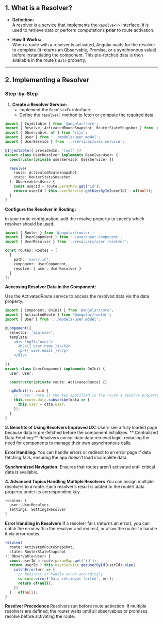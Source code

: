 ## 1. What is a Resolver?

- **Definition:**  
  A resolver is a service that implements the `Resolve<T>` interface. It is used to retrieve data or perform computations **prior** to route activation.
  
- **How It Works:**  
  When a route with a resolver is activated, Angular waits for the resolver to complete (it returns an Observable, Promise, or a synchronous value) before instantiating the component. This pre-fetched data is then available in the route’s `data` property.

---

## 2. Implementing a Resolver

### Step-by-Step

1. **Create a Resolver Service:**
   - Implement the `Resolve<T>` interface.
   - Define the `resolve()` method to fetch or compute the required data.

```typescript
import { Injectable } from '@angular/core';
import { Resolve, ActivatedRouteSnapshot, RouterStateSnapshot } from '@angular/router';
import { Observable, of } from 'rxjs';
import { User } from '../models/user.model';
import { UserService } from '../services/user.service';

@Injectable({ providedIn: 'root' })
export class UserResolver implements Resolve<User> {
  constructor(private userService: UserService) {}

  resolve(
    route: ActivatedRouteSnapshot,
    state: RouterStateSnapshot
  ): Observable<User> {
    const userId = route.paramMap.get('id');
    return userId ? this.userService.getUserById(userId) : of(null);
  }
}
```

**Configure the Resolver in Routing:**

In your route configuration, add the resolve property to specify which resolver should be used.

```typescript
import { Routes } from '@angular/router';
import { UserComponent } from './user/user.component';
import { UserResolver } from './resolvers/user.resolver';

const routes: Routes = [
  {
    path: 'user/:id',
    component: UserComponent,
    resolve: { user: UserResolver }
  }
];
```

**Accessing Resolver Data in the Component:**

Use the ActivatedRoute service to access the resolved data via the data property.
```typescript
import { Component, OnInit } from '@angular/core';
import { ActivatedRoute } from '@angular/router';
import { User } from '../models/user.model';

@Component({
  selector: 'app-user',
  template: `
    <div *ngIf="user">
      <h2>{{ user.name }}</h2>
      <p>{{ user.email }}</p>
    </div>
  `
})
export class UserComponent implements OnInit {
  user: User;

  constructor(private route: ActivatedRoute) {}

  ngOnInit(): void {
    // 'user' here is the key specified in the route's resolve property.
    this.route.data.subscribe(data => {
      this.user = data.user;
    });
  }
}
```

**3. Benefits of Using Resolvers
Improved UX:**
Users see a fully loaded page because data is pre-fetched before the component initializes.
**
Centralized Data Fetching:**
Resolvers consolidate data retrieval logic, reducing the need for components to manage their own asynchronous calls.

**Error Handling:**
You can handle errors or redirect to an error page if data fetching fails, ensuring the app doesn’t load incomplete data.

**Synchronized Navigation:**
Ensures that routes aren’t activated until critical data is available.

**4. Advanced Topics
Handling Multiple Resolvers**
You can assign multiple resolvers to a route. Each resolver’s result is added to the route’s data property under its corresponding key.

```typescript
resolve: { 
  user: UserResolver,
  settings: SettingsResolver
} 
```
**Error Handling in Resolvers**
If a resolver fails (returns an error), you can catch the error within the resolver and redirect, or allow the router to handle it via error routes.

```typescript
resolve(
  route: ActivatedRouteSnapshot,
  state: RouterStateSnapshot
): Observable<User> {
  const userId = route.paramMap.get('id');
  return userId ? this.userService.getUserById(userId).pipe(
    catchError(err => {
      // Redirect or handle error accordingly
      console.error('Data retrieval failed', err);
      return of(null);
    })
  ) : of(null);
}
```
**Resolver Precedence**
Resolvers run before route activation. If multiple resolvers are defined, the router waits until all observables or promises resolve before activating the route.